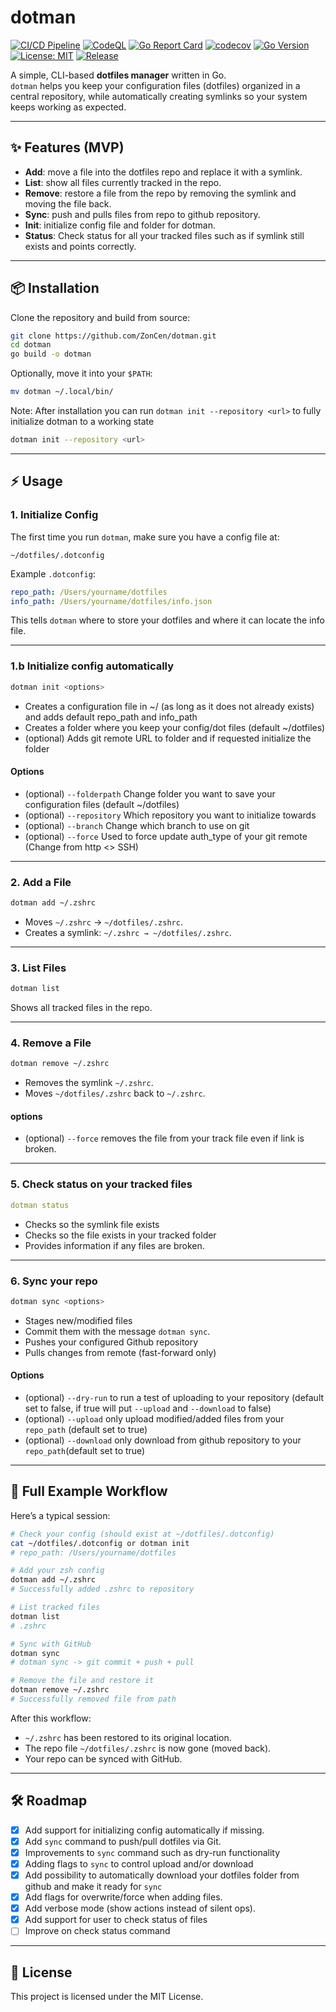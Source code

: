 # dotman

[![CI/CD Pipeline](https://github.com/ZonCen/dotman/workflows/CI/CD%20Pipeline/badge.svg)](https://github.com/ZonCen/dotman/actions)
[![CodeQL](https://github.com/ZonCen/dotman/workflows/CodeQL/badge.svg)](https://github.com/ZonCen/dotman/actions)
[![Go Report Card](https://goreportcard.com/badge/github.com/ZonCen/dotman)](https://goreportcard.com/report/github.com/ZonCen/dotman)
[![codecov](https://codecov.io/gh/ZonCen/dotman/branch/main/graph/badge.svg)](https://codecov.io/gh/ZonCen/dotman)
[![Go Version](https://img.shields.io/badge/Go-1.23+-00ADD8?style=flat&logo=go)](https://golang.org/)
[![License: MIT](https://img.shields.io/badge/License-MIT-yellow.svg)](https://opensource.org/licenses/MIT)
[![Release](https://img.shields.io/github/v/release/ZonCen/dotman)](https://github.com/ZonCen/dotman/releases)

A simple, CLI-based **dotfiles manager** written in Go.  
`dotman` helps you keep your configuration files (dotfiles) organized in a central repository, while automatically creating symlinks so your system keeps working as expected.  

---

## ✨ Features (MVP)
- **Add**: move a file into the dotfiles repo and replace it with a symlink.  
- **List**: show all files currently tracked in the repo.  
- **Remove**: restore a file from the repo by removing the symlink and moving the file back.
- **Sync**: push and pulls files from repo to github repository.
- **Init**: initialize config file and folder for dotman.
- **Status**: Check status for all your tracked files such as if symlink still exists and points correctly.

---

## 📦 Installation
Clone the repository and build from source:

```bash
git clone https://github.com/ZonCen/dotman.git
cd dotman
go build -o dotman
```

Optionally, move it into your `$PATH`:

```bash
mv dotman ~/.local/bin/
```

Note: After installation you can run `dotman init --repository <url>` to fully initialize dotman to a working state

```bash
dotman init --repository <url>
```


---

## ⚡ Usage

### 1. Initialize Config
The first time you run `dotman`, make sure you have a config file at:

```
~/dotfiles/.dotconfig
```

Example `.dotconfig`:

```yaml
repo_path: /Users/yourname/dotfiles
info_path: /Users/yourname/dotfiles/info.json
```

This tells `dotman` where to store your dotfiles and where it can locate the info file.

---

### 1.b Initialize config automatically
```bash
dotman init <options>
```

- Creates a configuration file in ~/ (as long as it does not already exists) and adds default repo_path and info_path
- Creates a folder where you keep your config/dot files (default ~/dotfiles)
- (optional) Adds git remote URL to folder and if requested initialize the folder

#### Options

- (optional) `--folderpath` Change folder you want to save your configuration files (default ~/dotfiles)
- (optional) `--repository` Which repository you want to initialize towards
- (optional) `--branch` Change which branch to use on git
- (optional) `--force` Used to force update auth_type of your git remote (Change from http <> SSH)

---

### 2. Add a File
```bash
dotman add ~/.zshrc
```
- Moves `~/.zshrc` → `~/dotfiles/.zshrc`.  
- Creates a symlink: `~/.zshrc → ~/dotfiles/.zshrc`.  

---

### 3. List Files
```bash
dotman list
```
Shows all tracked files in the repo.  

---

### 4. Remove a File
```bash
dotman remove ~/.zshrc
```
- Removes the symlink `~/.zshrc`.  
- Moves `~/dotfiles/.zshrc` back to `~/.zshrc`.  

#### options
- (optional) `--force` removes the file from your track file even if link is broken.

---

### 5. Check status on your tracked files
```yaml
dotman status
```
- Checks so the symlink file exists
- Checks so the file exists in your tracked folder
- Provides information if any files are broken.

---

### 6. Sync your repo
```bash
dotman sync <options>
```
- Stages new/modified files
- Commit them with the message `dotman sync`.
- Pushes your configured Github repository
- Pulls changes from remote (fast-forward only)

#### Options

- (optional) `--dry-run` to run a test of uploading to your repository (default set to false, if true will put `--upload` and `--download` to false)
- (optional) `--upload` only upload modified/added files from your `repo_path` (default set to true)
- (optional) `--download` only download from github repository to your `repo_path`(default set to true)

---


## 🔄 Full Example Workflow

Here’s a typical session:

```bash
# Check your config (should exist at ~/dotfiles/.dotconfig)
cat ~/dotfiles/.dotconfig or dotman init
# repo_path: /Users/yourname/dotfiles

# Add your zsh config
dotman add ~/.zshrc
# Successfully added .zshrc to repository

# List tracked files
dotman list
# .zshrc

# Sync with GitHub
dotman sync
# dotman sync -> git commit + push + pull

# Remove the file and restore it
dotman remove ~/.zshrc
# Successfully removed file from path
```

After this workflow:  
- `~/.zshrc` has been restored to its original location.  
- The repo file `~/dotfiles/.zshrc` is now gone (moved back).
- Your repo can be synced with GitHub.

---

## 🛠 Roadmap
- [x] Add support for initializing config automatically if missing.  
- [x] Add `sync` command to push/pull dotfiles via Git.
- [x] Improvements to `sync` command such as dry-run functionality
- [x] Adding flags to `sync` to control upload and/or download
- [x] Add possibility to automatically download your dotfiles folder from github and make it ready for `sync`
- [x] Add flags for overwrite/force when adding files.  
- [x] Add verbose mode (show actions instead of silent ops).  
- [x] Add support for user to check status of files
- [ ] Improve on check status command

---

## 📜 License
This project is licensed under the MIT License.  
